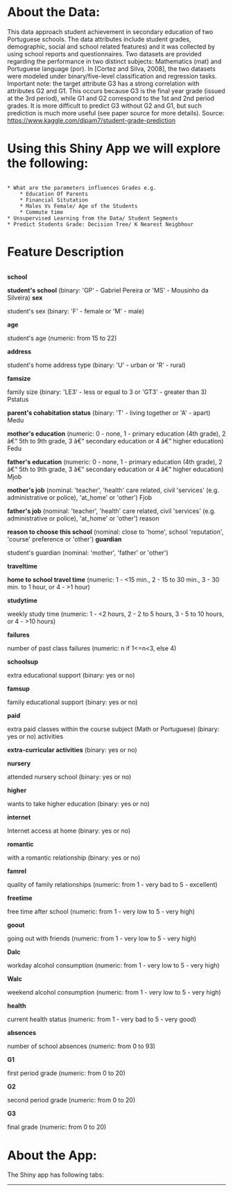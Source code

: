 # About the Data: <h4>
This data approach student achievement in secondary education of two Portuguese schools. The data attributes include student grades, demographic, social and school related features) and it was collected by using school reports and questionnaires. Two datasets are provided regarding the performance in two distinct subjects: Mathematics (mat) and Portuguese language (por). In [Cortez and Silva, 2008], the two datasets were modeled under binary/five-level classification and regression tasks. Important note: the target attribute G3 has a strong correlation with attributes G2 and G1. This occurs because G3 is the final year grade (issued at the 3rd period), while G1 and G2 correspond to the 1st and 2nd period grades. It is more difficult to predict G3 without G2 and G1, but such prediction is much more useful (see paper source for more details).
Source: https://www.kaggle.com/dipam7/student-grade-prediction

# Using this Shiny App we will explore the following:<h6>

	* What are the parameters influences Grades e.g.
		* Education Of Parents
		* Financial Situtation
		* Males Vs Female/ Age of the Students
		* Commute time
	* Unsupervised Learning from the Data/ Student Segments
	* Predict Students Grade: Decision Tree/ K Nearest Neigbhour
	

# Feature Description <h6>
**school**

**student's school** (binary: 'GP' - Gabriel Pereira or 'MS' - Mousinho da Silveira)
**sex**

student's sex (binary: 'F' - female or 'M' - male)

**age**

student's age (numeric: from 15 to 22)

**address**

student's home address type (binary: 'U' - urban or 'R' - rural)

**famsize**

family size (binary: 'LE3' - less or equal to 3 or 'GT3' - greater than 3)
Pstatus

**parent's cohabitation status** (binary: 'T' - living together or 'A' - apart)
Medu

**mother's education** (numeric: 0 - none, 1 - primary education (4th grade), 2 â€“ 5th to 9th grade, 3 â€“ secondary education or 4 â€“ higher education)
Fedu

**father's education** (numeric: 0 - none, 1 - primary education (4th grade), 2 â€“ 5th to 9th grade, 3 â€“ secondary education or 4 â€“ higher education)
Mjob

**mother's job** (nominal: 'teacher', 'health' care related, civil 'services' (e.g. administrative or police), 'at_home' or 'other')
Fjob

**father's job** (nominal: 'teacher', 'health' care related, civil 'services' (e.g. administrative or police), 'at_home' or 'other')
reason

**reason to choose this school** (nominal: close to 'home', school 'reputation', 'course' preference or 'other')
**guardian**

student's guardian (nominal: 'mother', 'father' or 'other')

**traveltime**

**home to school travel time** (numeric: 1 - <15 min., 2 - 15 to 30 min., 3 - 30 min. to 1 hour, or 4 - >1 hour)


**studytime**

weekly study time (numeric: 1 - <2 hours, 2 - 2 to 5 hours, 3 - 5 to 10 hours, or 4 - >10 hours)

**failures**

number of past class failures (numeric: n if 1<=n<3, else 4)

**schoolsup**

extra educational support (binary: yes or no)

**famsup**

family educational support (binary: yes or no)

**paid**

extra paid classes within the course subject (Math or Portuguese) (binary: yes or no)
activities

**extra-curricular activities** (binary: yes or no)

**nursery**

attended nursery school (binary: yes or no)

**higher**

wants to take higher education (binary: yes or no)

**internet**

Internet access at home (binary: yes or no)

**romantic**

with a romantic relationship (binary: yes or no)

**famrel**

quality of family relationships (numeric: from 1 - very bad to 5 - excellent)

**freetime**

free time after school (numeric: from 1 - very low to 5 - very high)

**goout**

going out with friends (numeric: from 1 - very low to 5 - very high)

**Dalc**

workday alcohol consumption (numeric: from 1 - very low to 5 - very high)

**Walc**

weekend alcohol consumption (numeric: from 1 - very low to 5 - very high)

**health**

current health status (numeric: from 1 - very bad to 5 - very good)

**absences**

number of school absences (numeric: from 0 to 93)

**G1**

first period grade (numeric: from 0 to 20)

**G2**

second period grade (numeric: from 0 to 20)

**G3**

final grade (numeric: from 0 to 20)


# About the App: <h4>

The Shiny app has following tabs:
 ** **

